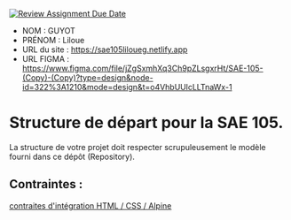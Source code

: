[![Review Assignment Due Date](https://classroom.github.com/assets/deadline-readme-button-24ddc0f5d75046c5622901739e7c5dd533143b0c8e959d652212380cedb1ea36.svg)](https://classroom.github.com/a/kGMeGFDJ)
- NOM : GUYOT
- PRÉNOM : Liloue
- URL du site : https://sae105liloueg.netlify.app
- URL FIGMA : https://www.figma.com/file/jZgSxmhXq3Ch9pZLsgxrHt/SAE-105-(Copy)-(Copy)?type=design&node-id=322%3A1210&mode=design&t=o4VhbUUlcLLTnaWx-1

# Structure de départ pour la SAE 105.

La structure de votre projet doit respecter scrupuleusement le modèle fourni dans ce dépôt (Repository).

## Contraintes :
[contraites d'intégration HTML / CSS / Alpine](https://moodle.univ-fcomte.fr/mod/page/view.php?id=645799)

